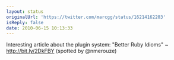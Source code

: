 ```yaml
---
layout: status
originalUrl: 'https://twitter.com/marcgg/status/16214162203'
isReply: false
date: 2010-06-15 10:13:33
---
```


Interesting article about the plugin system: "Better Ruby Idioms" ~ http://bit.ly/2DkFBY (spotted by @nmerouze)
